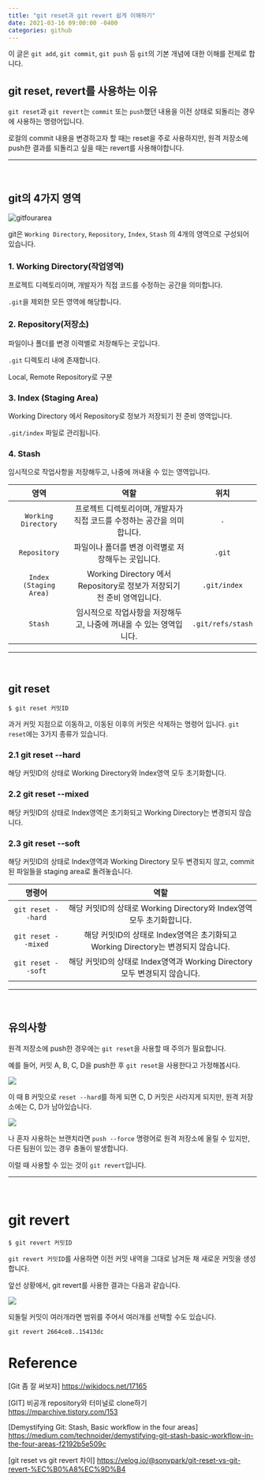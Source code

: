 ```yaml
---
title: "git reset과 git revert 쉽게 이해하기"
date: 2021-03-16 09:00:00 -0400
categories: github
---
```


이 글은 `git add`, `git commit`, `git push` 등 `git`의 기본 개념에 대한 이해를 전제로 합니다.

## git reset, revert를 사용하는 이유

`git reset`과 `git revert`는 `commit` 또는 `push`했던 내용을 이전 상태로 되돌리는 경우에 사용하는 명령어입니다.

로컬의 commit 내용을 변경하고자 할 때는 reset을 주로 사용하지만, 원격 저장소에 push한 결과를 되돌리고 싶을 때는 revert를 사용해야합니다.

---
<br/>

## git의 4가지 영역

![gitfourarea](https://miro.medium.com/max/1000/1*Eced1qZ6rVz0npKAvJKJgw.png)

git은 `Working Directory`, `Repository`, `Index`, `Stash` 의 4개의 영역으로 구성되어 있습니다. 

### 1. Working Directory(작업영역)

프로젝트 디렉토리이며, 개발자가 직접 코드를 수정하는 공간을 의미합니다.

`.git`을 제외한 모든 영역에 해당합니다.

### 2. Repository(저장소)

파일이나 폴더를 변경 이력별로 저장해두는 곳입니다.

`.git` 디렉토리 내에 존재합니다.

Local, Remote Repository로 구분

### 3. Index (Staging Area)

Working Directory 에서 Repository로 정보가 저장되기 전 준비 영역입니다.

`.git/index` 파일로 관리됩니다.

### 4. Stash

임시적으로 작업사항을 저장해두고, 나중에 꺼내올 수 있는 영역입니다.

영역 | 역할 | 위치
:---:|:---:|:---:
`Working Directory` | 프로젝트 디렉토리이며, 개발자가 직접 코드를 수정하는 공간을 의미합니다. | `.`
`Repository` | 파일이나 폴더를 변경 이력별로 저장해두는 곳입니다. | `.git`
`Index (Staging Area)` | Working Directory 에서 Repository로 정보가 저장되기 전 준비 영역입니다. | `.git/index`
`Stash` | 임시적으로 작업사항을 저장해두고, 나중에 꺼내올 수 있는 영역입니다. |  `.git/refs/stash`

---
<br/>


## git reset

```
$ git reset 커밋ID
```


과거 커밋 지점으로 이동하고, 이동된 이후의 커밋은 삭제하는 명령어 입니다. `git reset`에는 3가지 종류가 있습니다.


### 2.1 git reset --hard

해당 커밋ID의 상태로 Working Directory와 Index영역 모두 초기화합니다.

### 2.2 git reset --mixed

해당 커밋ID의 상태로 Index영역은 초기화되고 Working Directory는 변경되지 않습니다.

### 2.3 git reset --soft

해당 커밋ID의 상태로 Index영역과 Working Directory 모두 변경되지 않고, commit된 파일들을 staging area로 돌려놓습니다.


명령어 | 역할 
:---:|:---:
`git reset --hard` | 해당 커밋ID의 상태로 Working Directory와 Index영역 모두 초기화합니다. 
`git reset --mixed` | 해당 커밋ID의 상태로 Index영역은 초기화되고 Working Directory는 변경되지 않습니다. 
`git reset --soft` | 해당 커밋ID의 상태로 Index영역과 Working Directory 모두 변경되지 않습니다. 

---
<br/>

## 유의사항

원격 저장소에 push한 경우에는 `git reset`을 사용할 때 주의가 필요합니다.

예를 들어, 커밋 A, B, C, D을 push한 후 `git reset`을 사용한다고 가정해봅시다.

![](https://media.vlpt.us/images/sonypark/post/1a2445b7-8ade-429a-a8eb-480004aa575a/image.png)

이 때 B 커밋으로 `reset --hard`를 하게 되면 C, D 커밋은 사라지게 되지만, 원격 저장소에는 C, D가 남아있습니다.  

![](https://media.vlpt.us/images/sonypark/post/b9231368-309f-4cad-bcff-5fe93fe5f10a/image.png)

나 혼자 사용하는 브랜치라면 `push --force` 명령어로 원격 저장소에 올릴 수 있지만, 다른 팀원이 있는 경우 충돌이 발생합니다. 

이럴 때 사용할 수 있는 것이 `git revert`입니다.

---
<br/>

# git revert

```
$ git revert 커밋ID
```


`git revert 커밋ID`를 사용하면 이전 커밋 내역을 그대로 남겨둔 채 새로운 커밋을 생성합니다. 

앞선 상황에서, git revert를 사용한 결과는 다음과 같습니다.

![](https://media.vlpt.us/images/sonypark/post/34a1717b-93aa-4eac-96b1-5ccd0dddc900/image.png)

되돌릴 커밋이 여러개라면 범위를 주어서 여러개를 선택할 수도 있습니다.

```
git revert 2664ce8..15413dc
```

# Reference

[Git 좀 잘 써보자] https://wikidocs.net/17165

[GIT] 비공개 repository와 터미널로 clone하기 https://mparchive.tistory.com/153

[Demystifying Git: Stash, Basic workflow in the four areas] https://medium.com/technoider/demystifying-git-stash-basic-workflow-in-the-four-areas-f2192b5e509c

[git reset vs git revert 차이] https://velog.io/@sonypark/git-reset-vs-git-revert-%EC%B0%A8%EC%9D%B4